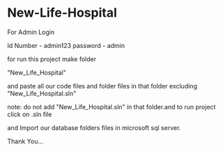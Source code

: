 # New-Life-Hospital
For Admin Login

Id Number - admin123
password - admin

for run this project make folder

"New_Life_Hospital"

and paste all our code files and folder files in that folder excluding "New_Life_Hospital.sln" 

note: do not add "New_Life_Hospital.sln" in that folder.and to run project click on .sln file 

and Import our database folders files in microsoft sql server.

Thank You...
